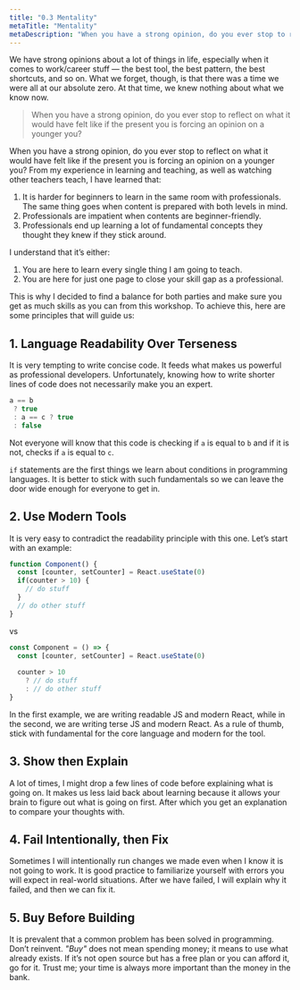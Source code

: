 ```yaml
---
title: "0.3 Mentality"
metaTitle: "Mentality"
metaDescription: "When you have a strong opinion, do you ever stop to reflect on what it would have felt like if the present you is forcing an opinion on a younger you?"
---
```


We have strong opinions about a lot of things in life, especially when it comes to work/career stuff — the best tool, the best pattern, the best shortcuts, and so on. What we forget, though, is that there was a time we were all at our absolute zero. At that time, we knew nothing about what we know now. 

> When you have a strong opinion, do you ever stop to reflect on what it would have felt like if the present you is forcing an opinion on a younger you?

When you have a strong opinion, do you ever stop to reflect on what it would have felt like if the present you is forcing an opinion on a younger you? From my experience in learning and teaching, as well as watching other teachers teach, I have learned that:


1. It is harder for beginners to learn in the same room with professionals. The same thing goes when content is prepared with both levels in mind.
2. Professionals are impatient when contents are beginner-friendly.
3. Professionals end up learning a lot of fundamental concepts they thought they knew if they stick around.

I understand that it’s either:

1. You are here to learn every single thing I am going to teach.
2. You are here for just one page to close your skill gap as a professional.

This is why I decided to find a balance for both parties and make sure you get as much skills as you can from this workshop. To achieve this, here are some principles that will guide us:


## 1. Language Readability Over Terseness

It is very tempting to write concise code. It feeds what makes us powerful as professional developers. Unfortunately, knowing how to write shorter lines of code does not necessarily make you an expert.

```js
a == b 
 ? true
 : a == c ? true
 : false
```

Not everyone will know that this code is checking if `a` is equal to `b` and if it is not, checks if `a` is equal to `c`.

`if` statements are the first things we learn about conditions in programming languages. It is better to stick with such fundamentals so we can leave the door wide enough for everyone to get in.


## 2. Use Modern Tools

It is very easy to contradict the readability principle with this one. Let’s start with an example:

```js
function Component() {
  const [counter, setCounter] = React.useState(0)
  if(counter > 10) {
    // do stuff
  }
  // do other stuff
}
```

vs

```js
const Component = () => {
  const [counter, setCounter] = React.useState(0)
  
  counter > 10 
    ? // do stuff
    : // do other stuff
}
```

In the first example, we are writing readable JS and modern React, while in the second, we are writing terse JS and modern React. As a rule of thumb, stick with fundamental for the core language and modern for the tool.


## 3. Show then Explain

A lot of times, I might drop a few lines of code before explaining what is going on. It makes us less laid back about learning because it allows your brain to figure out what is going on first. After which you get an explanation to compare your thoughts with.


## 4. Fail Intentionally, then Fix

Sometimes I will intentionally run changes we made even when I know it is not going to work. It is good practice to familiarize yourself with errors you will expect in real-world situations. After we have failed, I will explain why it failed, and then we can fix it.


## 5. Buy Before Building

It is prevalent that a common problem has been solved in programming. Don’t reinvent. _"Buy"_ does not mean spending money; it means to use what already exists. If it’s not open source but has a free plan or you can afford it, go for it. Trust me; your time is always more important than the money in the bank.

